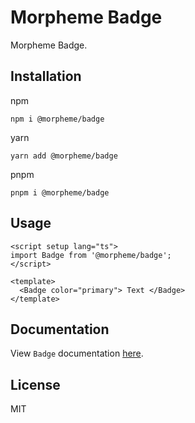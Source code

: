 # Morpheme Badge

Morpheme Badge.

## Installation

npm

```
npm i @morpheme/badge
```

yarn

```
yarn add @morpheme/badge
```

pnpm

```
pnpm i @morpheme/badge
```

## Usage

```vue
<script setup lang="ts">
import Badge from '@morpheme/badge';
</script>

<template>
  <Badge color="primary"> Text </Badge>
</template>
```

## Documentation

View `Badge` documentation [here](https://gits-ui.web.app/?path=/story/components-badge--default).

## License

MIT
